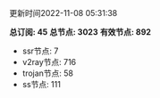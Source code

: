更新时间2022-11-08 05:31:38

**总订阅: 45**
**总节点: 3023**
**有效节点: 892**
- ssr节点: 7
- v2ray节点: 716
- trojan节点: 58
- ss节点: 111
